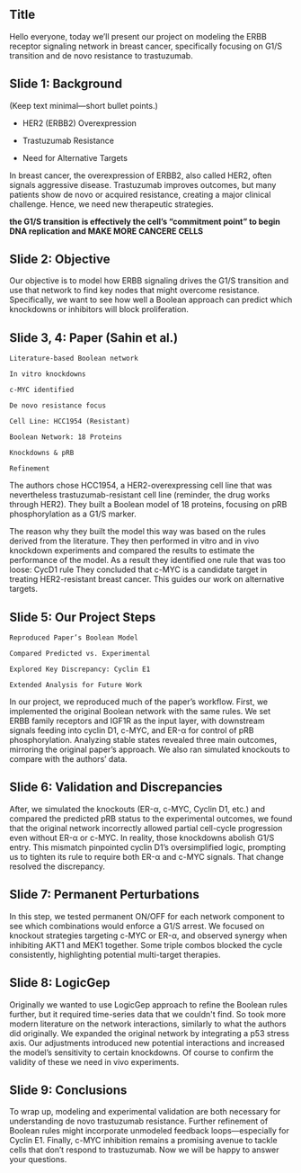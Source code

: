 ## Title

Hello everyone, today we’ll present our project on modeling the ERBB receptor signaling network in breast cancer, specifically focusing on G1/S transition and de novo resistance to trastuzumab.

## Slide 1: Background

(Keep text minimal—short bullet points.)

- HER2 (ERBB2) Overexpression

- Trastuzumab Resistance

- Need for Alternative Targets


In breast cancer, the overexpression of ERBB2, also called HER2, often signals aggressive disease. Trastuzumab improves outcomes, but many patients show de novo or acquired resistance, creating a major clinical challenge. Hence, we need new therapeutic strategies.

**the G1/S transition is effectively the cell’s “commitment point” to begin DNA replication and MAKE MORE CANCERE CELLS**

## Slide 2: Objective

Our objective is to model how ERBB signaling drives the G1/S transition and use that network to find key nodes that might overcome resistance. Specifically, we want to see how well a Boolean approach can predict which knockdowns or inhibitors will block proliferation.

## Slide 3, 4: Paper (Sahin et al.)

    Literature-based Boolean network

    In vitro knockdowns

    c-MYC identified

    De novo resistance focus

    Cell Line: HCC1954 (Resistant)

    Boolean Network: 18 Proteins

    Knockdowns & pRB

    Refinement

The authors chose HCC1954, a HER2-overexpressing cell line that was nevertheless trastuzumab-resistant cell line (reminder, the drug works through HER2). They built a Boolean model of 18 proteins, focusing on pRB phosphorylation as a G1/S marker. 

The reason why they built the model this way was based on the rules derived from the literature. They then performed in vitro and in vivo knockdown experiments and compared the results to estimate the performance of the model. As a result they identified one rule that was too loose: CycD1 rule
They concluded that c-MYC is a candidate target in treating HER2-resistant breast cancer. This guides our work on alternative targets.

## Slide 5: Our Project Steps

    Reproduced Paper’s Boolean Model

    Compared Predicted vs. Experimental

    Explored Key Discrepancy: Cyclin E1

    Extended Analysis for Future Work

In our project, we reproduced much of the paper’s workflow. First, we implemented the original Boolean network with the same rules. We set ERBB family receptors and IGF1R as the input layer, with downstream signals feeding into cyclin D1, c-MYC, and ER-α for control of pRB phosphorylation. Analyzing stable states revealed three main outcomes, mirroring the original paper’s approach. We also ran simulated knockouts to compare with the authors’ data.

## Slide 6: Validation and Discrepancies

After, we simulated the knockouts (ER-α, c-MYC, Cyclin D1, etc.) and compared the predicted pRB status to the experimental outcomes, we found that the original network incorrectly allowed partial cell-cycle progression even without ER-α or c-MYC. In reality, those knockdowns abolish G1/S entry. This mismatch pinpointed cyclin D1’s oversimplified logic, prompting us to tighten its rule to require both ER-α and c-MYC signals. That change resolved the discrepancy.

## Slide 7: Permanent Perturbations

In this step, we tested permanent ON/OFF for each network component to see which combinations would enforce a G1/S arrest. We focused on knockout strategies targeting c-MYC or ER-α, and observed synergy when inhibiting AKT1 and MEK1 together. Some triple combos blocked the cycle consistently, highlighting potential multi-target therapies.

## Slide 8: LogicGep

Originally we wanted to use LogicGep approach to refine the Boolean rules further, but it required time-series data that we couldn't find. So took more modern literature on the network interactions, similarly to what the authors did originally. We expanded the original network by integrating a p53 stress axis. Our adjustments introduced new potential interactions and increased the model’s sensitivity to certain knockdowns. Of course to confirm the validity of these we need in vivo experiments.

## Slide 9: Conclusions

To wrap up, modeling and experimental validation are both necessary for understanding de novo trastuzumab resistance. Further refinement of Boolean rules might incorporate unmodeled feedback loops—especially for Cyclin E1. Finally, c-MYC inhibition remains a promising avenue to tackle cells that don’t respond to trastuzumab. Now we will be happy to answer your questions.

